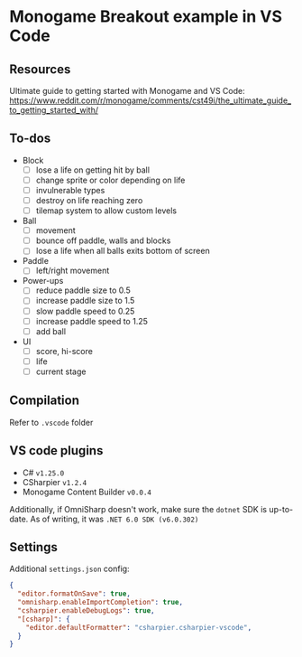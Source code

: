 # Monogame Breakout example in VS Code

## Resources

Ultimate guide to getting started with Monogame and VS Code:
https://www.reddit.com/r/monogame/comments/cst49i/the_ultimate_guide_to_getting_started_with/

## To-dos

- Block
  - [ ] lose a life on getting hit by ball
  - [ ] change sprite or color depending on life
  - [ ] invulnerable types
  - [ ] destroy on life reaching zero
  - [ ] tilemap system to allow custom levels

- Ball
  - [ ] movement
  - [ ] bounce off paddle, walls and blocks
  - [ ] lose a life when all balls exits bottom of screen

- Paddle
  - [ ] left/right movement

- Power-ups
  - [ ] reduce paddle size to 0.5
  - [ ] increase paddle size to 1.5
  - [ ] slow paddle speed to 0.25
  - [ ] increase paddle speed to 1.25
  - [ ] add ball

- UI
  - [ ] score, hi-score
  - [ ] life
  - [ ] current stage

## Compilation

Refer to `.vscode` folder

## VS code plugins

- C# `v1.25.0`
- CSharpier `v1.2.4`
- Monogame Content Builder `v0.0.4`

Additionally, if OmniSharp doesn't work, make sure the `dotnet` SDK is up-to-date. As of writing, it was `.NET 6.0 SDK (v6.0.302)`

## Settings

Additional `settings.json` config:

```json
{
  "editor.formatOnSave": true,
  "omnisharp.enableImportCompletion": true,
  "csharpier.enableDebugLogs": true,
  "[csharp]": {
    "editor.defaultFormatter": "csharpier.csharpier-vscode",
  }
}
```